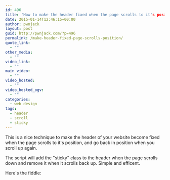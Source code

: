 ```yaml
---
id: 496
title: 'How to make the header fixed when the page scrolls to it's position'
date: 2015-01-14T12:46:15+00:00
author: pwnjack
layout: post
guid: http://pwnjack.com/?p=496
permalink: /make-header-fixed-page-scrolls-position/
quote_link:
  - ""
other_media:
  - ""
video_link:
  - ""
main_video:
  - ""
video_hosted:
  - ""
video_hosted_ogv:
  - ""
categories:
  - web design
tags:
  - header
  - scroll
  - sticky
---
```

This is a nice technique to make the header of your website become fixed when the page scrolls to it's position, and go back in position when you scroll up again.

The script will add the "sticky" class to the header when the page scrolls down and remove it when it scrolls back up. Simple and efficent.

Here's the fiddle: